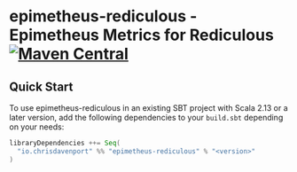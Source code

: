 # epimetheus-rediculous - Epimetheus Metrics for Rediculous [![Maven Central](https://maven-badges.herokuapp.com/maven-central/io.chrisdavenport/epimetheus-rediculous_2.13/badge.svg)](https://maven-badges.herokuapp.com/maven-central/io.chrisdavenport/epimetheus-rediculous_2.13)

## Quick Start

To use epimetheus-rediculous in an existing SBT project with Scala 2.13 or a later version, add the following dependencies to your
`build.sbt` depending on your needs:

```scala
libraryDependencies ++= Seq(
  "io.chrisdavenport" %% "epimetheus-rediculous" % "<version>"
)
```
